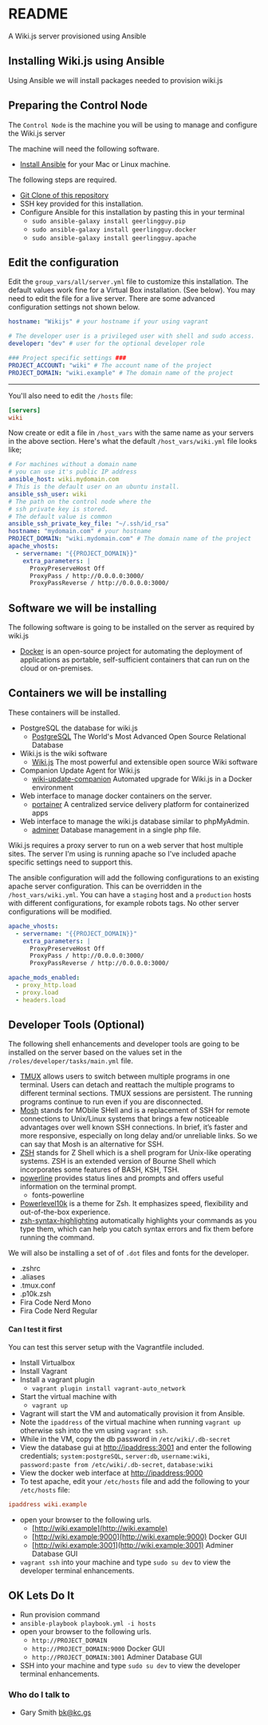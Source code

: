 # README

A Wiki.js server provisioned using Ansible

## Installing Wiki.js using Ansible

Using Ansible we will install packages needed to provision wiki.js

## Preparing the Control Node

The `Control Node` is the machine you will be using to manage and configure the Wiki.js server

The machine will need the following software.

- [Install Ansible](http://docs.ansible.com/ansible/latest/intro_installation.html) for your Mac or Linux machine.

The following steps are required.

- [Git Clone of this repository](https://github.com/kahunacoder/anisble-wikijs)
- SSH key provided for this installation.
- Configure Ansible for this installation by pasting this in your terminal
  - `sudo ansible-galaxy install geerlingguy.pip`
  - `sudo ansible-galaxy install geerlingguy.docker`
  - `sudo ansible-galaxy install geerlingguy.apache`

## Edit the configuration

Edit the `group_vars/all/server.yml` file to customize this installation. The default values work fine for a Virtual Box installation. (See below). You may need to edit the file for a live server. There are some advanced configuration settings not shown below.

```yaml
hostname: "Wikijs" # your hostname if your using vagrant

# The developer user is a privileged user with shell and sudo access.
developer: "dev" # user for the optional developer role

### Project specific settings ###
PROJECT_ACCOUNT: "wiki" # The account name of the project
PROJECT_DOMAIN: "wiki.example" # The domain name of the project
```

---

You'll also need to edit the `/hosts` file:

```ini
[servers]
wiki
```

Now create or edit a file in `/host_vars` with the same name as your servers in the above section. Here's what the default `/host_vars/wiki.yml` file looks like;

```yaml
# For machines without a domain name
# you can use it's public IP address
ansible_host: wiki.mydomain.com
# This is the default user on an ubuntu install.
ansible_ssh_user: wiki
# The path on the control node where the
# ssh private key is stored.
# The default value is common
ansible_ssh_private_key_file: "~/.ssh/id_rsa"
hostname: "mydomain.com" # your hostname
PROJECT_DOMAIN: "wiki.mydomain.com" # The domain name of the project
apache_vhosts:
  - servername: "{{PROJECT_DOMAIN}}"
    extra_parameters: |
      ProxyPreserveHost Off
      ProxyPass / http://0.0.0.0:3000/
      ProxyPassReverse / http://0.0.0.0:3000/
```

## Software we will be installing

The following software is going to be installed on the server as required by wiki.js

- [Docker](https://www.docker.com/use-cases) is an open-source project for automating the deployment of applications as portable, self-sufficient containers that can run on the cloud or on-premises.

## Containers we will be installing

These containers will be installed.

- PostgreSQL the database for wiki.js
  - [PostgreSQL](https://www.postgresql.org/) The World's Most Advanced Open Source Relational Database
- Wiki.js is the wiki software
  - [Wiki.js](https://wiki.js.org/) The most powerful and extensible open source Wiki software
- Companion Update Agent for Wiki.js
  - [wiki-update-companion](https://github.com/Requarks/wiki-update-companion) Automated upgrade for Wiki.js in a Docker environment
- Web interface to manage docker containers on the server.
  - [portainer](https://www.portainer.io/) A centralized service delivery platform for containerized apps
- Web interface to manage the wiki.js database similar to phpMyAdmin.
  - [adminer](https://www.adminer.org/) Database management in a single php file.

Wiki.js requires a proxy server to run on a web server that host multiple sites. The server I'm using is running apache so I've included apache specific settings need to support this.

The ansible configuration will add the following configurations to an existing apache server configuration. This can be overridden in the `/host_vars/wiki.yml`. You can have a `staging` host and a `production` hosts with different configurations, for example robots tags. No other server configurations will be modified.

```yaml
apache_vhosts:
  - servername: "{{PROJECT_DOMAIN}}"
    extra_parameters: |
      ProxyPreserveHost Off
      ProxyPass / http://0.0.0.0:3000/
      ProxyPassReverse / http://0.0.0.0:3000/

apache_mods_enabled:
  - proxy_http.load
  - proxy.load
  - headers.load
```

## Developer Tools (Optional)

The following shell enhancements and developer tools are going to be installed on the server based on the values set in the `/roles/developer/tasks/main.yml` file.

- [TMUX](https://www.nuno-sarmento.com/how-to-install-and-use-tmux-on-ubuntu/) allows users to switch between multiple programs in one terminal. Users can detach and reattach the multiple programs to different terminal sections. TMUX sessions are persistent. The running programs continue to run even if you are disconnected.
- [Mosh](https://linuxhandbook.com/mosh/) stands for MObile SHell and is a replacement of SSH for remote connections to Unix/Linux systems that brings a few noticeable advantages over well known SSH connections. In brief, it’s faster and more responsive, especially on long delay and/or unreliable links. So we can say that Mosh is an alternative for SSH.
- [ZSH](https://www.tecmint.com/install-zsh-in-ubuntu/) stands for Z Shell which is a shell program for Unix-like operating systems. ZSH is an extended version of Bourne Shell which incorporates some features of BASH, KSH, TSH.
- [powerline](https://ubunlog.com/en/powerline-customize-command-line/) provides status lines and prompts and offers useful information on the terminal prompt.
  - fonts-powerline
- [Powerlevel10k](https://dev.to/abdfnx/oh-my-zsh-powerlevel10k-cool-terminal-1no0) is a theme for Zsh. It emphasizes speed, flexibility and out-of-the-box experience.
- [zsh-syntax-highlighting](https://linuxhint.com/enable-syntax-highlighting-zsh/) automatically highlights your commands as you type them, which can help you catch syntax errors and fix them before running the command.

We will also be installing a set of of `.dot` files and fonts for the developer.

- .zshrc
- .aliases
- .tmux.conf
- .p10k.zsh
- Fira Code Nerd Mono
- Fira Code Nerd Regular

#### Can I test it first

You can test this server setup with the Vagrantfile included.

- Install Virtualbox
- Install Vagrant
- Install a vagrant plugin
  - `vagrant plugin install vagrant-auto_network`
- Start the virtual machine with
  - `vagrant up`
- Vagrant will start the VM and automatically provision it from Ansible.
- Note the `ipaddress` of the virtual machine when running `vagrant up` otherwise ssh into the vm using `vagrant ssh`.
- While in the VM, copy the db password in `/etc/wiki/.db-secret`
- View the database gui at [http://ipaddress:3001](http://ipaddress:3001) and enter the following credentials; `system:postgreSQL`, `server:db`, `username:wiki`, `password:paste from /etc/wiki/.db-secret`, `database:wiki`
- View the docker web interface at [http://ipaddress:9000](http://{protainer.HOSTNAME})
- To test apache, edit your `/etc/hosts` file and add the following to your `/etc/hosts` file:

```ini
ipaddress wiki.example
```

- open your browser to the following urls.
  - [http://wiki.example](http://wiki.example)
  - [http://wiki.example:9000](http://wiki.example:9000) Docker GUI
  - [http://wiki.example:3001](http://wiki.example:3001) Adminer Database GUI
- `vagrant ssh` into your machine and type `sudo su dev` to view the developer terminal enhancements.

## OK Lets Do It

- Run provision command
- `ansible-playbook playbook.yml -i hosts`
- open your browser to the following urls.
  - `http://PROJECT_DOMAIN`
  - `http://PROJECT_DOMAIN:9000` Docker GUI
  - `http://PROJECT_DOMAIN:3001` Adminer Database GUI
- SSH into your machine and type `sudo su dev` to view the developer terminal enhancements.

### Who do I talk to

- Gary Smith bk@kc.gs
